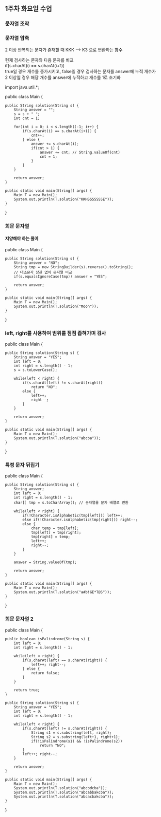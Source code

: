 ## 1주차 화요일 수업
### 문자열 조작

### 문자열 압축
2 이상 반복되는 문자가 존재할 때
KKK --> K3 으로 변환하는 함수

현재 검사하는 문자와 다음 문자를 비교<br>
if(s.charAt(i) == s.charAt(i+1))<br>
true일 경우 개수를 증가시키고,
false일 경우 검사하는 문자를 answer에 누적
개수가 2 이상일 경우 해당 개수를 answer에 누적하고
개수를 1로 초기화


import java.util.*;

public class Main {

	public String solution(String s) {
		String answer = "";
		s = s + " ";
		int cnt = 1;
		
		for(int i = 0; i < s.length()-1; i++) {
			if(s.charAt(i) == s.charAt(i+1)) {
				cnt++;
			} else {
				answer += s.charAt(i);
				if(cnt > 1) {
					answer += cnt; // String.valueOf(cnt)
					cnt = 1;
				}
			}
		}
		
		return answer;
	}
	
	public static void main(String[] args) {		
		Main T = new Main();
		System.out.println(T.solution("KKHSSSSSSSE"));
	}

}

### 회문 문자열
#### 지양해야 하는 풀이
public class Main {

	public String solution(String s) {
		String answer = "NO";
		String tmp = new StringBuilder(s).reverse().toString();
		// 대소문자 상관 없이 문자열 비교
		if(s.equalsIgnoreCase(tmp)) answer = "YES";
		
		return answer;
	}
	
	public static void main(String[] args) {		
		Main T = new Main();
		System.out.println(T.solution("Moon"));
	}

}

### left, right를 사용하여 범위를 점점 좁혀가며 검사
public class Main {

	public String solution(String s) {
		String answer = "YES";
		int left = 0;
		int right = s.length() - 1;
		s = s.toLowerCase();
		
		while(left < right) {
			if(s.charAt(left) != s.charAt(right))
				return "NO";
			else {
				left++;
				right--;
			}
		}
		
		return answer;
	}
	
	public static void main(String[] args) {		
		Main T = new Main();
		System.out.println(T.solution("abcba"));
	}

}

### 특정 문자 뒤집기
public class Main {

	public String solution(String s) {
		String answer;
		int left = 0;
		int right = s.length() - 1;
		char[] tmp = s.toCharArray(); // 문자열을 문자 배열로 변환
		
		while(left < right) {
			if(!Character.isAlphabetic(tmp[left])) left++;
			else if(!Character.isAlphabetic(tmp[right])) right--;
			else {
				char temp = tmp[left];
				tmp[left] = tmp[right];
				tmp[right] = temp;
				left++;
				right--;
			}
		}
		
		answer = String.valueOf(tmp);
		
		return answer;
	}
	
	public static void main(String[] args) {		
		Main T = new Main();
		System.out.println(T.solution("a#b!GE*T@S"));
	}

}

### 회문 문자열 2

public class Main {

	public boolean isPalindrome(String s) {		
		int left = 0;
		int right = s.length() - 1;
		
		while(left < right) {
			if(s.charAt(left) == s.charAt(right)) {
				left++; right--;
			} else {
				return false;
			}
		}
		
		return true;
	}
	
	public String solution(String s) {
		String answer = "YES";
		int left = 0;
		int right = s.length() - 1;
		
		while(left < right) {
			if(s.charAt(left) != s.charAt(right)) {
				String s1 = s.substring(left, right);
				String s2 = s.substring(left+1, right+1);
				if(!isPalindrome(s1) && !isPalindrome(s2))
					return "NO";
			}
			left++; right--;
		}
		
		return answer;
	}
	
	public static void main(String[] args) {		
		Main T = new Main();
		System.out.println(T.solution("abcbdcba"));
		System.out.println(T.solution("abcabbakcba"));
		System.out.println(T.solution("abcacbakcba"));
	}

}
